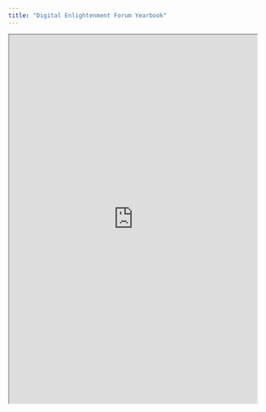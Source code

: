 ```yaml
---
title: "Digital Enlightenment Forum Yearbook"
---
```




<iframe height="750" width="100%" src="https://ewelton.github.io/ktest/wiki.html#Digital%20Enlightenment%20Forum%20Yearbook"></iframe>
